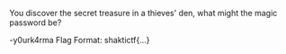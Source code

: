You discover the secret treasure in a thieves' den, what might the magic password be?

-y0urk4rma
Flag Format:
shaktictf{...}
